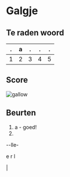 # Galgje

## Te raden woord

|.|a|.|.|.|
|-|-|-|-|-|
|1|2|3|4|5|

## Score
![gallow](./images/1.png)

## Beurten
1. a - goed!
2. 



--lle-

e r l

|